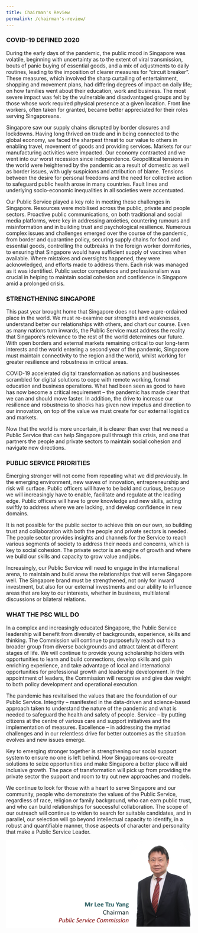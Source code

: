 ```yaml
---
title: Chairman's Review
permalink: /chairman's-review/
---
```


### **COVID-19 DEFINED 2020**
During the early days of the pandemic, the public mood in Singapore was volatile, beginning with uncertainty as to the extent of viral transmission, bouts of panic buying of essential goods, and a mix of adjustments to daily routines, leading to the imposition of clearer measures for “circuit breaker”. These measures, which involved the sharp curtailing of entertainment, shopping and movement plans, had differing degrees of impact on daily life; on how families went about their education, work and business. The most severe impact was felt by the vulnerable and disadvantaged groups and by those whose work required physical presence at a given location. Front line workers, often taken for granted, became better appreciated for their roles serving Singaporeans. 

Singapore saw our supply chains disrupted by border closures and lockdowns. Having long thrived on trade and in being connected to the global economy, we faced the sharpest threat to our value to others in enabling travel, movement of goods and providing services. Markets for our manufacturing activities were impacted. Our economy contracted and we went into our worst recession since independence. Geopolitical tensions in the world were heightened by the pandemic as a result of domestic as well as border issues, with ugly suspicions and attribution of blame. Tensions between the desire for personal freedoms and the need for collective action to safeguard public health arose in many countries. Fault lines and underlying socio-economic inequalities in all societies were accentuated.

Our Public Service played a key role in meeting these challenges in Singapore. Resources were mobilised across the public, private and people sectors. Proactive public communications, on both traditional and social media platforms, were key in addressing anxieties, countering rumours and misinformation and in building trust and psychological resilience. Numerous complex issues and challenges emerged over the course of the pandemic, from border and quarantine policy, securing supply chains for food and essential goods, controlling the outbreaks in the foreign worker dormitories, to ensuring that Singapore would have sufficient supply of vaccines when available. Where mistakes and oversights happened, they were acknowledged, and efforts made to address them. Each risk was managed as it was identified. Public sector competence and professionalism was crucial in helping to maintain social cohesion and confidence in Singapore amid a prolonged crisis. 

### **STRENGTHENING SINGAPORE**
This past year brought home that Singapore does not have a pre-ordained place in the world. We must re-examine our strengths and weaknesses, understand better our relationships with others, and chart our course. Even as many nations turn inwards, the Public Service must address the reality that Singapore’s relevance to the rest of the world determines our future. With open borders and external markets remaining critical to our long-term interests and the world entering a second year of the pandemic, Singapore must maintain connectivity to the region and the world, whilst working for greater resilience and robustness in critical areas. 

COVID-19 accelerated digital transformation as nations and businesses scrambled for digital solutions to cope with remote working, formal education and business operations. What had been seen as good to have has now become a critical requirement – the pandemic has made clear that we can and should move faster. In addition, the drive to increase our resilience and robustness to shocks has given new impetus and direction to our innovation, on top of the value we must create for our external logistics and markets.

Now that the world is more uncertain, it is clearer than ever that we need a Public Service that can help Singapore pull through this crisis, and one that partners the people and private sectors to maintain social cohesion and navigate new directions. 

### **PUBLIC SERVICE PRIORITIES**
Emerging stronger will not come from repeating what we did previously. In the emerging environment, new waves of innovation, entrepreneurship and risk will surface. Public officers will have to be bold and curious, because we will increasingly have to enable, facilitate and regulate at the leading edge. Public officers will have to grow knowledge and new skills, acting swiftly to address where we are lacking, and develop confidence in new domains.

It is not possible for the public sector to achieve this on our own, so building trust and collaboration with both the people and private sectors is needed. The people sector provides insights and channels for the Service to reach various segments of society to address their needs and concerns, which is key to social cohesion. The private sector is an engine of growth and where we build our skills and capacity to grow value and jobs.

Increasingly, our Public Service will need to engage in the international arena, to maintain and build anew the relationships that will serve Singapore well. The Singapore brand must be strengthened, not only for inward investment, but also for our external investments and our ability to influence areas that are key to our interests, whether in business, multilateral discussions or bilateral relations.

### **WHAT THE PSC WILL DO**
In a complex and increasingly educated Singapore, the Public Service leadership will benefit from diversity of backgrounds, experience, skills and thinking. The Commission will continue to purposefully reach out to a broader group from diverse backgrounds and attract talent at different stages of life. We will continue to provide young scholarship holders with opportunities to learn and build connections, develop skills and gain enriching experience, and take advantage of local and international opportunities for professional growth and leadership development. In the appointment of leaders, the Commission will recognise and give due weight to both policy development and operational execution.

The pandemic has revitalised the values that are the foundation of our Public Service. Integrity – manifested in the data-driven and science-based approach taken to understand the nature of the pandemic and what is needed to safeguard the health and safety of people. Service – by putting citizens at the centre of various care and support initiatives and the implementation of measures. Excellence – in addressing the myriad challenges and in our relentless drive for better outcomes as the situation evolves and new issues emerge.

Key to emerging stronger together is strengthening our social support system to ensure no one is left behind. How Singaporeans co-create solutions to seize opportunities and make Singapore a better place will aid inclusive growth. The pace of transformation will pick up from providing the private sector the support and room to try out new approaches and models.

We continue to look for those with a heart to serve Singapore and our community, people who demonstrate the values of the Public Service, regardless of race, religion or family background, who can earn public trust, and who can build relationships for successful collaboration. The scope of our outreach will continue to widen to search for suitable candidates, and in parallel, our selection will go beyond intellectual capacity to identify, in a robust and quantifiable manner, those aspects of character and personality that make a Public Service Leader. 

![alt text - Banner of Chairman's Review](/images/CRBanner20.png)
